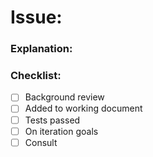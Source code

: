 # Issue:

### Explanation:

### Checklist:
- [ ] Background review
- [ ] Added to working document
- [ ] Tests passed
- [ ] On iteration goals
- [ ] Consult

